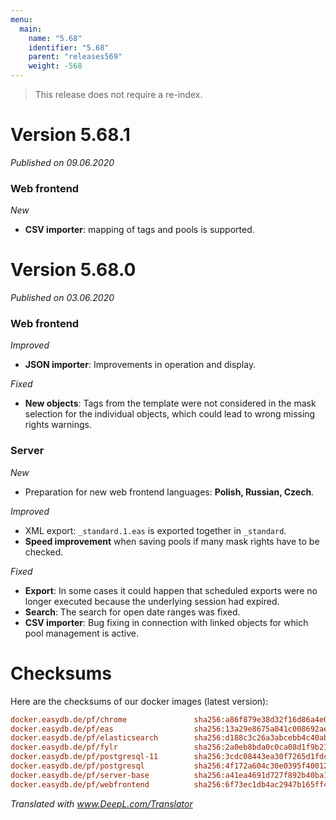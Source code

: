 ```yaml
---
menu:
  main:
    name: "5.68"
    identifier: "5.68"
    parent: "releases569"
    weight: -568
---
```


> This release does not require a re-index.

# Version 5.68.1

*Published on 09.06.2020*

### Web frontend

*New*

- **CSV importer**: mapping of tags and pools is supported.

# Version 5.68.0

*Published on 03.06.2020*

### Web frontend

*Improved*

- **JSON importer**: Improvements in operation and display.

*Fixed*

- **New objects**: Tags from the template were not considered in the mask selection for the individual objects, which could lead to wrong missing rights warnings.

### Server

*New*

- Preparation for new web frontend languages: **Polish, Russian, Czech**.

*Improved*

- XML export: `_standard.1.eas` is exported together in `_standard`.
- **Speed improvement** when saving pools if many mask rights have to be checked.

*Fixed*

- **Export**: In some cases it could happen that scheduled exports were no longer executed because the underlying session had expired.
- **Search**: The search for open date ranges was fixed.
- **CSV importer**: Bug fixing in connection with linked objects for which pool management is active.

# Checksums

Here are the checksums of our docker images (latest version):

```ini
docker.easydb.de/pf/chrome               sha256:a86f879e38d32f16d86a4e04a0d62bc5410da43eed617ebefbc30e8c320c9ffe
docker.easydb.de/pf/eas                  sha256:13a29e8675a041c008692aefbf9d3e669e3a495f925ce06542fcdd8beb51c8e1
docker.easydb.de/pf/elasticsearch        sha256:d188c3c26a3abcebb4c40ab197220991bdfc052d3bc0599ddfddcf66c9fe61f4
docker.easydb.de/pf/fylr                 sha256:2a0eb8bda0c0ca08d1f9b21dd1e8ebda4e0c630672cb7201c9f53cb0a82db6d4
docker.easydb.de/pf/postgresql-11        sha256:3cdc08443ea30f7265d1fdc135712f040ba245092e8feeebc5d93fbbf54b952a
docker.easydb.de/pf/postgresql           sha256:4f172a604c30e0395f40012c83cc05e7e6ef6f572a982cae3d59b0a35a643854
docker.easydb.de/pf/server-base          sha256:a41ea4691d727f892b40ba17f4bd2c8361a9be2dc96d725ec74150c11dc8dada
docker.easydb.de/pf/webfrontend          sha256:6f73ec1db4ac2947b165ff4eb86efc8c016184c940cbaacef110716f5f3b359c
```

*Translated with www.DeepL.com/Translator*

